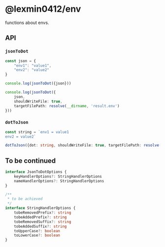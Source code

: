 # @lexmin0412/env

functions about envs.

## API

### `jsonToDot`

```ts
const json = {
	"env1": "value1",
	"env2": "value2"
}

console.log(jsonToDot({json}))

console.log(jsonToDot({
	json,
	shouldWriteFile: true,
	targetFilePath: resolve(__dirname, 'result.env')
}))
```

### `dotToJson`

```ts
const string = `env1 = value1
env2 = value2`

dotToJson({dot: string, shouldWriteFile: true, targetFilePath: resolve(__dirname, 'target.json')})
```

## To be continued

```ts
interface JsonToDotOptions {
	keyHandlerOptions?: StringHandlerOptions
	nameHandlerOptions?: StringHandlerOptions
}

/**
 * to be achieved
 */
interface StringHandlerOptions {
	tobeRemovedPrefix?: string
	tobeAddedPrefix?: string
	tobeRemovedSuffix?: string
	tobeAddedSuffix?: string
	toUpperCase?: boolean
	toLowerCase?: boolean
}
```
